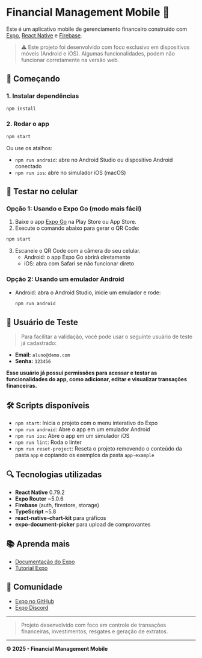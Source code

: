 # Financial Management Mobile 📱

Este é um aplicativo mobile de gerenciamento financeiro construído com [Expo](https://expo.dev), [React Native](https://reactnative.dev) e [Firebase](https://firebase.google.com/).

> ⚠️ Este projeto foi desenvolvido com foco exclusivo em dispositivos móveis (Android e iOS). Algumas funcionalidades, podem não funcionar corretamente na versão web.

## 🚀 Começando

### 1. Instalar dependências
```bash
npm install
```

### 2. Rodar o app
```bash
npm start
```
Ou use os atalhos:
- `npm run android`: abre no Android Studio ou dispositivo Android conectado
- `npm run ios`: abre no simulador iOS (macOS)

## 📱 Testar no celular

### Opção 1: Usando o **Expo Go** (modo mais fácil)

1. Baixe o app [Expo Go](https://expo.dev/go) na Play Store ou App Store.
2. Execute o comando abaixo para gerar o QR Code:
```bash
npm start
```
3. Escaneie o QR Code com a câmera do seu celular.
   - Android: o app Expo Go abrirá diretamente
   - iOS: abra com Safari se não funcionar direto

### Opção 2: Usando um emulador Android
- Android: abra o Android Studio, inicie um emulador e rode:
  ```bash
  npm run android
  ```

## 👤 Usuário de Teste

> Para facilitar a validação, você pode usar o seguinte usuário de teste já cadastrado:

- **Email:** `aluno@demo.com`  
- **Senha:** `123456`

**Esse usuário já possui permissões para acessar e testar as funcionalidades do app, como adicionar, editar e visualizar transações financeiras.**

## 🛠 Scripts disponíveis
- `npm start`: Inicia o projeto com o menu interativo do Expo
- `npm run android`: Abre o app em um emulador Android
- `npm run ios`: Abre o app em um simulador iOS
- `npm run lint`: Roda o linter
- `npm run reset-project`: Reseta o projeto removendo o conteúdo da pasta `app` e copiando os exemplos da pasta `app-example`

## 🔍 Tecnologias utilizadas
- **React Native** 0.79.2
- **Expo Router** ~5.0.6
- **Firebase** (auth, firestore, storage)
- **TypeScript** ~5.8
- **react-native-chart-kit** para gráficos
- **expo-document-picker** para upload de comprovantes

## 📚 Aprenda mais
- [Documentação do Expo](https://docs.expo.dev/)
- [Tutorial Expo](https://docs.expo.dev/tutorial/introduction/)

## 👥 Comunidade
- [Expo no GitHub](https://github.com/expo/expo)
- [Expo Discord](https://chat.expo.dev)

---

> Projeto desenvolvido com foco em controle de transações financeiras, investimentos, resgates e geração de extratos.

---

**© 2025 - Financial Management Mobile**
